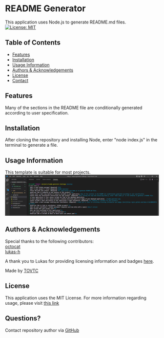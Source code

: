 
  # README Generator
  This application uses Node.js to generate README.md files.</br>
  [![License: MIT](https://img.shields.io/badge/License-MIT-yellow.svg)](https://opensource.org/licenses/MIT)</br>
  
  ## Table of Contents
  * [Features](#features)
  * [Installation](#installation)
  * [Usage Information](#usage)
  * [Authors & Acknowledgements](#credits)
  * [License](#license) 
  * [Contact](#questions)
  
  ## Features<a name="features"></a>
  Many of the sections in the README file are conditionally generated according to user specification.
    
  ## Installation <a name="installation"></a>
  After cloning the repository and installing Node, enter "node index.js" in the terminal to generate a file.
  
  ## Usage Information<a name="usage"></a>
  
  This template is suitable for most projects.
  ![README Generator](./readme-generator.png "README Generator")</br>
    
  ## Authors & Acknowledgements<a name="acknowledgements"></a>
  Special thanks to the following contributors:</br>
    [octocat](https://github.com/octocat)</br>
    [lukas-h](https://github.com/lukas-h)</br>
    
  A thank you to Lukas for providing licensing information and badges [here](https://gist.github.com/lukas-h/2a5d00690736b4c3a7ba).
  
  Made by [TOVTC](https://github.com/TOVTC)
  
  ## License<a name="license"></a>
  This application uses the MIT License. For more information regarding usage, please visit [this link]("https://opensource.org/licenses/MIT")

  ## Questions?<a name="questions"></a>
  Contact repository author via [GitHub](https://github.com/TOVTC)